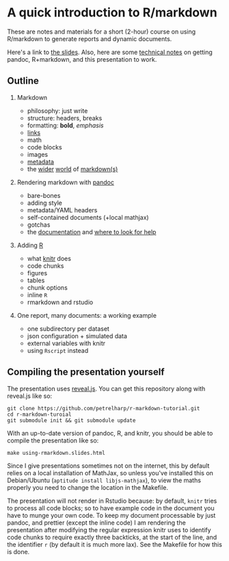 A quick introduction to R/markdown
==================================

These are notes and materials for a short (2-hour) course on using R/markdown to generate reports
and dynamic documents.

Here's a link to [the slides](http://petrelharp.github.io/r-markdown-tutorial/using-rmarkdown.slides.html).
Also, here are some [technical notes](http://petrelharp.github.io/r-markdown-tutorial/technical-notes.html)
on getting pandoc, R+markdown, and this presentation to work.


Outline
-------

1.  Markdown

    * philosophy: just write
    * structure: headers, breaks
    * formatting: **bold**, *emphasis*
    * [links](Outline)
    * math
    * code blocks
    * images
    * [metadata](https://github.com/jgm/pandoc/issues/851)
    * the [wider](http://en.wikipedia.org/wiki/Markdown) [world](http://blog.codinghorror.com/standard-flavored-markdown/) of [markdown(s)](http://commonmark.org/)

2.  Rendering markdown with [pandoc](http://pandoc.org)

    * bare-bones
    * adding style
    * metadata/YAML headers
    * self-contained documents (+local mathjax)
    * gotchas
    * the [documentation](http://pandoc.org/README.html) and [where to look for help](http://stackoverflow.com/questions/tagged/pandoc?sort=frequent&pageSize=15)

3.  Adding [R](http://r-project.org/)

    * what [knitr](http://yihui.name/knitr/) does
    * code chunks
    * figures
    * tables
    * chunk options
    * inline `R`
    * rmarkdown and rstudio

4.  One report, many documents: a working example

    * one subdirectory per dataset
    * json configuration + simulated data
    * external variables with knitr
    * using `Rscript` instead



Compiling the presentation yourself
-----------------------------------


The presentation uses [reveal.js](http://lab.hakim.se/reveal-js/).
You can get this repository along with reveal.js like so:

````{.sh}
git clone https://github.com/petrelharp/r-markdown-tutorial.git
cd r-markdown-turoial
git submodule init && git submodule update
````

With an up-to-date version of pandoc, R, and knitr,
you should be able to compile the presentation like so:

````{.sh}
make using-rmarkdown.slides.html
````

Since I give presentations sometimes not on the internet,
this by default relies on a local installation of MathJax,
so unless you've installed this on Debian/Ubuntu (`aptitude install libjs-mathjax`),
to view the maths properly you need to change the location in the Makefile.

The presentation will not render in Rstudio because:
by default, `knitr` tries to process all code blocks;
so to have example code in the document you have to munge your own code.
To keep my document processable by just pandoc, and prettier
(except the inline code)
I am rendering the presentation after modifying the regular expression knitr uses
to identify code chunks to require exactly three backticks,
at the start of the line, and the identifier `r`
(by default it is much more lax).
See the Makefile for how this is done.


